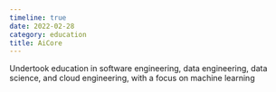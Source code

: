 ```yaml
---
timeline: true
date: 2022-02-28
category: education
title: AiCore
---
```


Undertook education in software engineering, data engineering, data science, and cloud engineering, with a focus on machine learning
